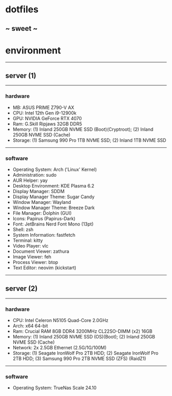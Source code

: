 # dotfiles
## ~ sweet ~ 

# environment
---
## server (1)
---
### hardware
- MB: ASUS PRIME Z790-V AX
- CPU: Intel 12th Gen i9-12900k
- GPU: NVIDIA GeForce RTX 4070
- Ram: G.Skill Ripjaws 32GB DDR5
- Memory: (1) Inland 250GB NVME SSD (Boot)(Cryptroot); (2) Inland 250GB NVME SSD (Cache)
- Storage: (1) Samsung 990 Pro 1TB NVME SSD; (2) Inland 1TB NVME SSD
---
### software 
- Operating System: Arch ('Linux' Kernel)
- Administration: sudo
- AUR Helper: yay
- Desktop Environment: KDE Plasma 6.2
- Display Manager: SDDM
- Display Manager Theme: Sugar Candy
- Window Manager: Wayland
- Window Manager Theme: Breeze Dark
- File Manager: Dolphin (GUI)
- Icons: Papirus (Papirus-Dark)
- Font: JetBrains Nerd Font Mono (13pt)
- Shell: zsh
- System Information: fastfetch
- Terminal: kitty
- Video Player: vlc
- Document Viewer: zathura
- Image Viewer: feh
- Process Viewer: btop
- Text Editor: neovim (kickstart)
---
## server (2)
---
### hardware
- CPU: Intel Celeron N5105 Quad-Core 2.0GHz
- Arch: x64 64-bit
- Ram: Crucial RAM 8GB DDR4 3200MHz CL22SO-DIMM (x2) 16GB
- Memory: (1) Inland 250GB NVME SSD (OS)(Boot); (2) Inland 250GB NVME SSD (Cache)
- Network: 2x 2.5GB Ethernet (2.5G/1G/100M)
- Storage: (1) Seagate IronWolf Pro 2TB HDD; (2) Seagate IronWolf Pro 2TB HDD; (3) Samsung 990 Pro 2TB NVME SSD (ZFS) (RaidZ1)
---
### software
- Operating System: TrueNas Scale 24.10

